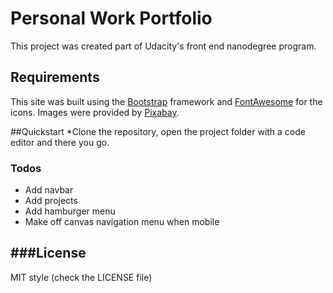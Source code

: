 
# Personal Work Portfolio
This project was created part of Udacity's front end nanodegree program. 

## Requirements
This site was built using the [Bootstrap](https://getbootstrap.com/) framework and [FontAwesome](https://fontawesome.com/) for the icons.
Images were provided by [Pixabay](https://pixabay.com/).

##Quickstart
    *Clone the repository, open the project folder with a code editor and there you go.

### Todos

 - Add navbar
 - Add projects
 - Add hamburger menu
 - Make off canvas navigation menu when mobile


###License
----

MIT style (check the LICENSE file)